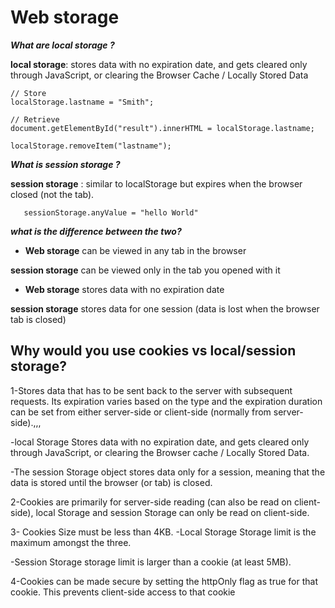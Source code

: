 # Web storage
***What are local storage ?***

   **local storage**: stores data with no expiration date, and gets cleared only through JavaScript, or clearing the Browser Cache / Locally Stored Data

```
// Store
localStorage.lastname = "Smith";

// Retrieve
document.getElementById("result").innerHTML = localStorage.lastname;

localStorage.removeItem("lastname");
```


   ***What is session storage ?***

  **session storage** : similar to localStorage but expires when the browser closed (not the tab).


  ```
     sessionStorage.anyValue = "hello World"
  ```

***what is the difference between the two?***
 * **Web storage** can be viewed in any tab in the browser

 **session storage** can be viewed only in the tab you opened with it

 * **Web storage** stores data with no expiration date

 **session storage** stores data for one session (data is lost when the browser tab is closed)

 ## Why would you use cookies vs local/session storage?



 1-Stores data that has to be sent back to the server with subsequent requests. Its expiration varies based on the type and the expiration duration can be set from either server-side or client-side (normally from server-side).,,,

 -local Storage Stores data with no expiration date, and gets cleared only through JavaScript, or clearing the Browser cache / Locally Stored Data.

-The session Storage object stores data only for a session, meaning that the data is stored until the browser (or tab) is closed.

 2-Cookies are primarily for server-side reading (can also be read on client-side), local Storage and session Storage can only be read on client-side.

 3- Cookies Size must be less than 4KB.
 -Local Storage Storage limit is the maximum amongst the three.

 -Session Storage storage limit is larger than a cookie (at least 5MB).

 4-Cookies can be made secure by setting the httpOnly flag as true for that cookie. This prevents client-side access to that cookie
